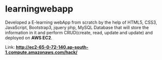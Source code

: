 # learningwebapp

Developed a E-learning webApp from scratch by the help of HTML5, CSS3, JavaScript, Bootstrap3, jquery php, MySQL  Database that will store the information in it and perform CRUD(create, read, update and update) and deployed on **AWS EC2**.

Link: **http://ec2-65-0-72-140.ap-south-1.compute.amazonaws.com/hack/**

